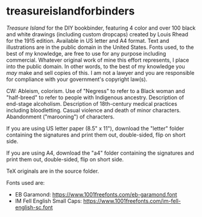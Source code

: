 # treasureislandforbinders
_Treasure Island_ for the DIY bookbinder, featuring 4 color and over 100 black and white drawings (including custom dropcaps) created by Louis Rhead for the 1915 edition. Available in US letter and A4 format. Text and illustrations are in the public domain in the United States. Fonts used, to the best of my knowledge, are free to use for any purpose including commercial. Whatever original work of mine this effort represents, I place into the public domain. In other words, to the best of my knowledge you _may_ make and sell copies of this. I am not a lawyer and you are responsible for compliance with your government's copyright law(s).

CW: Ableism, colorism. Use of "Negress" to refer to a Black woman and "half-breed" to refer to people with Indigenous ancestry. Description of end-stage alcoholism. Description of 18th-century medical practices including bloodletting. Casual violence and death of minor characters. Abandonment ("marooning") of characters.

If you are using US letter paper (8.5" x 11"), download the "letter" folder containing the signatures and print them out, double-sided, flip on short side.

If you are using A4, download the "a4" folder containing the signatures and print them out, double-sided, flip on short side.

TeX originals are in the source folder.

Fonts used are:

* EB Garamond: https://www.1001freefonts.com/eb-garamond.font
* IM Fell English Small Caps: https://www.1001freefonts.com/im-fell-english-sc.font
